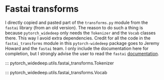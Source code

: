# Fastai transforms

I directly copied and pasted part of the ``transforms.py`` module from
the ``fastai`` library (from an old version). The reason to do such a thing is because
``pytorch_widedeep`` only needs the ``Tokenizer`` and the ``Vocab`` classes
there. This way I avoid extra dependencies. Credit for all the code in the
``fastai_transforms`` module in this ``pytorch-widedeep`` package goes to
Jeremy Howard and the `fastai` team. I only include the documentation here for
completion, but I strongly advise the user to read the ``fastai`` [documentation](https://docs.fast.ai/).

::: pytorch_widedeep.utils.fastai_transforms.Tokenizer

::: pytorch_widedeep.utils.fastai_transforms.Vocab
